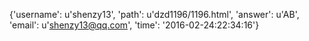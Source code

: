 {'username': u'shenzy13', 'path': u'dzd1196/1196.html', 'answer': u'AB', 'email': u'shenzy13@qq.com', 'time': '2016-02-24:22:34:16'}